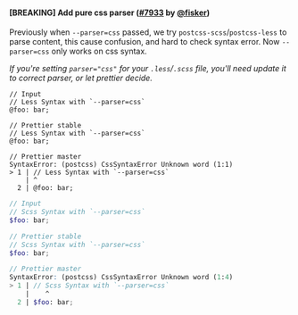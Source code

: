 #### [BREAKING] Add pure css parser ([#7933](https://github.com/prettier/prettier/pull/7933) by [@fisker](https://github.com/fisker))

Previously when `--parser=css` passed, we try `postcss-scss`/`postcss-less` to parse content, this cause confusion, and hard to check syntax error. Now `--parser=css` only works on css syntax.

_If you're setting `parser="css"` for your `.less`/`.scss` file, you'll need update it to correct parser, or let prettier decide._

<!-- prettier-ignore -->
```less
// Input
// Less Syntax with `--parser=css`
@foo: bar;

// Prettier stable
// Less Syntax with `--parser=css`
@foo: bar;

// Prettier master
SyntaxError: (postcss) CssSyntaxError Unknown word (1:1)
> 1 | // Less Syntax with `--parser=css`
    | ^
  2 | @foo: bar;
```

<!-- prettier-ignore -->
```scss
// Input
// Scss Syntax with `--parser=css`
$foo: bar;

// Prettier stable
// Scss Syntax with `--parser=css`
$foo: bar;

// Prettier master
SyntaxError: (postcss) CssSyntaxError Unknown word (1:4)
> 1 | // Scss Syntax with `--parser=css`
    |    ^
  2 | $foo: bar;
```
